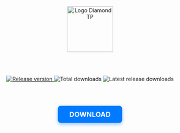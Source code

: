 <div align="center">

  <!-- Imagem centralizada -->
  <img src="https://raw.githubusercontent.com/Chessdash543/Diamond-TP/main/logo.png" alt="Logo Diamond TP" width="120" />

  <br><br>

  <!-- Badges -->
  <a href="https://github.com/Chessdash543/Diamond-TP/releases/latest">
    <img src="https://img.shields.io/github/v/release/Chessdash543/Diamond-TP?style=for-the-badge&color=blue" alt="Release version">
  </a>

  <img src="https://img.shields.io/github/downloads/Chessdash543/Diamond-TP/total?style=for-the-badge&color=brightgreen" alt="Total downloads">

  <img src="https://img.shields.io/github/downloads/Chessdash543/Diamond-TP/latest/total?style=for-the-badge&color=orange" alt="Latest release downloads">

  <br><br>

  <!-- Botão DOWNLOAD -->
  <a href="https://github.com/Chessdash543/Diamond-TP/releases/latest" 
     style="
       display: inline-block;
       background-color: #007bff;
       color: white;
       padding: 12px 30px;
       font-weight: bold;
       font-size: 18px;
       border-radius: 8px;
       text-decoration: none;
       box-shadow: 0 4px 8px rgba(0, 123, 255, 0.4);
       transition: background-color 0.3s ease;
     "
     onmouseover="this.style.backgroundColor='#0056b3'"
     onmouseout="this.style.backgroundColor='#007bff'">
    DOWNLOAD
  </a>

</div>
